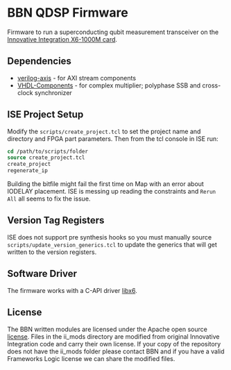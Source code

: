 # BBN QDSP Firmware

Firmware to run a superconducting qubit measurement transceiver on the
[Innovative Integration X6-1000M
card](http://www.innovative-dsp.com/products.php?product=X6-1000M).

## Dependencies

* [verilog-axis](https://github.com/alexforencich/verilog-axis) - for AXI stream components
* [VHDL-Components](https://github.com/BBN-Q/VHDL-Components) - for complex multiplier; polyphase SSB and cross-clock synchronizer

## ISE Project Setup

Modify the ``scripts/create_project.tcl`` to set the project name and directory
and FPGA part parameters.  Then from the tcl console in ISE run:

```tcl
cd /path/to/scripts/folder
source create_project.tcl
create_project
regenerate_ip
```

Building the bitfile might fail the first time on Map with an error about
IODELAY placement.  ISE is messing up reading the constraints and ``Rerun All``
all seems to fix the issue.

## Version Tag Registers

ISE does not support pre synthesis hooks so you must manually source
`scripts/update_version_generics.tcl` to update the generics that will get
written to the version registers.

## Software Driver

The firmware works with a C-API driver [libx6](https://github.com/BBN-Q/libx6).

## License

The BBN written modules are licensed under the Apache open source
[license](http://github.com/BBN-Q/BBN-QDSP-X6/blob/github/LICENSE). Files in the
ii_mods directory are modified from original Innovative Integration code and
carry their own license. If your copy of the repository does not have the
ii_mods folder please contact BBN and if you have a valid Frameworks Logic
license we can share the modified files.
